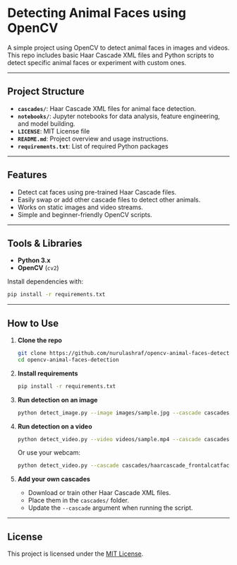 # Detecting Animal Faces using OpenCV

A simple project using OpenCV to detect animal faces in images and videos.  
This repo includes basic Haar Cascade XML files and Python scripts to detect specific animal faces or experiment with custom ones.

---

## Project Structure

- **`cascades/`**: Haar Cascade XML files for animal face detection.
- **`notebooks/`**: Jupyter notebooks for data analysis, feature engineering, and model building.
- **`LICENSE`**: MIT License file
- **`README.md`**: Project overview and usage instructions.
- **`requirements.txt`**: List of required Python packages

---

## Features

- Detect cat faces using pre-trained Haar Cascade files.
- Easily swap or add other cascade files to detect other animals.
- Works on static images and video streams.
- Simple and beginner-friendly OpenCV scripts.

---

## Tools & Libraries

- **Python 3.x**
- **OpenCV** (`cv2`)

Install dependencies with:
```bash
pip install -r requirements.txt
````

---

## How to Use

1. **Clone the repo**

   ```bash
   git clone https://github.com/nurulashraf/opencv-animal-faces-detection.git
   cd opencv-animal-faces-detection
   ```

2. **Install requirements**

   ```bash
   pip install -r requirements.txt
   ```

3. **Run detection on an image**

   ```bash
   python detect_image.py --image images/sample.jpg --cascade cascades/haarcascade_frontalcatface.xml
   ```

4. **Run detection on a video**

   ```bash
   python detect_video.py --video videos/sample.mp4 --cascade cascades/haarcascade_frontalcatface.xml
   ```

   Or use your webcam:

   ```bash
   python detect_video.py --cascade cascades/haarcascade_frontalcatface.xml
   ```

5. **Add your own cascades**

   * Download or train other Haar Cascade XML files.
   * Place them in the `cascades/` folder.
   * Update the `--cascade` argument when running the script.

---

## License

This project is licensed under the [MIT License](LICENSE).
